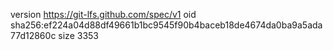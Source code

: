 version https://git-lfs.github.com/spec/v1
oid sha256:ef224a04d88df49661b1bc9545f90b4baceb18de4674da0ba9a5ada77d12860c
size 3353
